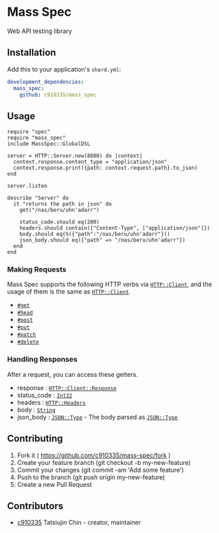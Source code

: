 # Mass Spec

Web API testing library

## Installation

Add this to your application's `shard.yml`:

```yaml
development_dependencies:
  mass_spec:
    github: c910335/mass_spec
```

## Usage

```crystal
require "spec"
require "mass_spec"
include MassSpec::GlobalDSL

server = HTTP::Server.new(8080) do |context|
  context.response.content_type = "application/json"
  context.response.print({path: context.request.path}.to_json)
end

server.listen

describe "Server" do
  it "returns the path in json" do
    get("/nas/beru/uhn'adarr")

    status_code.should eq(200)
    headers.should contain({"Content-Type", ["application/json"]})
    body.should eq(%({"path":"/nas/beru/uhn'adarr"}))
    json_body.should eq({"path" => "/nas/beru/uhn'adarr"})
  end
end
```

### Making Requests

Mass Spec supports the following HTTP verbs via [`HTTP::Client`](https://crystal-lang.org/api/latest/HTTP/Client.html), and the usage of them is the same as [`HTTP::Client`](https://crystal-lang.org/api/latest/HTTP/Client.html).

- [`#get`](https://crystal-lang.org/api/latest/HTTP/Client.html#get%28path%2Cheaders%3AHTTP%3A%3AHeaders%3F%3Dnil%2C%2A%2Cform%3AHash%28String%2CString%29%7CNamedTuple%29%3AHTTP%3A%3AClient%3A%3AResponse-instance-method)
- [`#head`](https://crystal-lang.org/api/latest/HTTP/Client.html#head%28path%2Cheaders%3AHTTP%3A%3AHeaders%3F%3Dnil%2C%2A%2Cform%3AHash%28String%2CString%29%7CNamedTuple%29%3AHTTP%3A%3AClient%3A%3AResponse-instance-method)
- [`#post`](https://crystal-lang.org/api/latest/HTTP/Client.html#post%28path%2Cheaders%3AHTTP%3A%3AHeaders%3F%3Dnil%2C%2A%2Cform%3AHash%28String%2CString%29%7CNamedTuple%29%3AHTTP%3A%3AClient%3A%3AResponse-instance-method)
- [`#put`](https://crystal-lang.org/api/latest/HTTP/Client.html#put%28path%2Cheaders%3AHTTP%3A%3AHeaders%3F%3Dnil%2Cbody%3ABodyType%3Dnil%2C%26block%29-instance-method)
- [`#patch`](https://crystal-lang.org/api/latest/HTTP/Client.html#patch%28path%2Cheaders%3AHTTP%3A%3AHeaders%3F%3Dnil%2C%2A%2Cform%3AHash%28String%2CString%29%7CNamedTuple%29%3AHTTP%3A%3AClient%3A%3AResponse-instance-method)
- [`#delete`](https://crystal-lang.org/api/latest/HTTP/Client.html#delete%28path%2Cheaders%3AHTTP%3A%3AHeaders%3F%3Dnil%2Cbody%3ABodyType%3Dnil%29%3AHTTP%3A%3AClient%3A%3AResponse-instance-method)

### Handling Responses

After a request, you can access these getters.

- response : [`HTTP::Client::Response`](https://crystal-lang.org/api/latest/HTTP/Client/Response.html)
- status_code : [`Int32`](https://crystal-lang.org/api/latest/Int32.html)
- headers : [`HTTP::Headers`](https://crystal-lang.org/api/latest/HTTP/Headers.html)
- body : [`String`](https://crystal-lang.org/api/latest/String.html)
- json_body : [`JSON::Type`](https://crystal-lang.org/api/latest/JSON/Type.html) - The body parsed as [`JSON::Type`](https://crystal-lang.org/api/latest/JSON/Type.html)

## Contributing

1. Fork it ( https://github.com/c910335/mass-spec/fork )
2. Create your feature branch (git checkout -b my-new-feature)
3. Commit your changes (git commit -am 'Add some feature')
4. Push to the branch (git push origin my-new-feature)
5. Create a new Pull Request

## Contributors

- [c910335](https://github.com/c910335) Tatsiujin Chin - creator, maintainer
